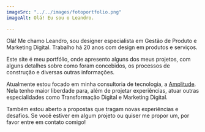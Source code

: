 ```yaml
---
imageSrc: "../../images/fotoportfolio.png"
imageAlt: Olá! Eu sou o Leandro.

---
```

Olá! Me chamo Leandro, sou designer especialista em Gestão de Produto e Marketing Digital. Trabalho há 20 anos com design em produtos e serviços.

Este site é meu portfólio, onde apresento alguns dos meus projetos, com alguns detalhes sobre como foram concebidos, os processos de construção e diversas outras informações.

Atualmente estou focado em minha consultoria de tecnologia, a [Amplitude](https://amplitudetecnologia.com.br "Site Amplitude Tecnologia"). Nela tenho maior liberdade para, além de projetar experiências, atuar outras especialidades como Transformação Digital e Marketing Digital.

Também estou aberto a propostas que tragam novas experiências e desafios. Se você estiver em algum projeto ou quiser me propor um, por favor entre em contato comigo!